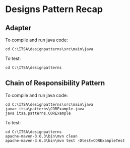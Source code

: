 
# Designs Pattern Recap

## Adapter

To compile and run java code:
```windows cmd
cd C:\ITSA\designpatterns\src\main\java
```

To test:
```windows cmd
cd C:\ITSA\designpatterns
```

## Chain of Responsibility Pattern

To compile and run java code:
```windows cmd
cd C:\ITSA\designpatterns\src\main\java
javac itsa\patterns\CORExample.java
java itsa.patterns.CORExample
```

To test:
```windows cmd
cd C:\ITSA\designpatterns
apache-maven-3.6.3\bin\mvn clean
apache-maven-3.6.3\bin\mvn test -Dtest=CORExampleTest
```